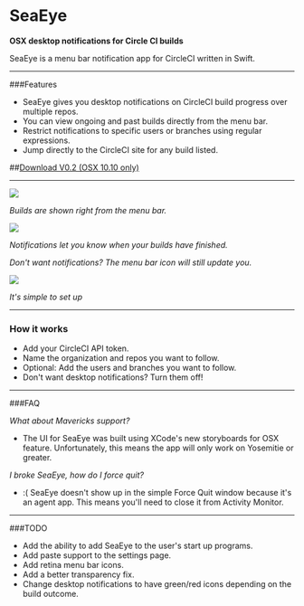 SeaEye
======

**OSX desktop notifications for Circle CI builds**

SeaEye is a menu bar notification app for CircleCI written in Swift.

---

###Features
* SeaEye gives you desktop notifications on CircleCI build progress over multiple repos.
* You can view ongoing and past builds directly from the menu bar.
* Restrict notifications to specific users or branches using regular expressions.
* Jump directly to the CircleCI site for any build listed.

##[Download V0.2 (OSX 10.10 only)](https://github.com/nolaneo/SeaEye/blob/master/Builds/SeaEye%20v0.2.zip?raw=true)

---

![](https://raw.githubusercontent.com/nolaneo/SeaEye/master/Screenshots/builds.png)

*Builds are shown right from the menu bar.*


![](https://raw.githubusercontent.com/nolaneo/SeaEye/master/Screenshots/notification.png)

*Notifications let you know when your builds have finished.*

*Don't want notifications? The menu bar icon will still update you.*


![](https://raw.githubusercontent.com/nolaneo/SeaEye/master/Screenshots/settings.png)

*It's simple to set up*


---
### How it works
* Add your CircleCI API token.
* Name the organization and repos you want to follow.
* Optional: Add the users and branches you want to follow.
* Don't want desktop notifications? Turn them off!

---
###FAQ

*What about Mavericks support?*
* The UI for SeaEye was built using XCode's new storyboards for OSX feature. Unfortunately, this means the app will only work on Yosemitie or greater.

*I broke SeaEye, how do I force quit?*
* :( SeaEye doesn't show up in the simple Force Quit window because it's an agent app. This means you'll need to close it from Activity Monitor.

---
###TODO
* Add the ability to add SeaEye to the user's start up programs.
* Add paste support to the settings page.
* Add retina menu bar icons.
* Add a better transparency fix.
* Change desktop notifications to have green/red icons depending on the build outcome.

